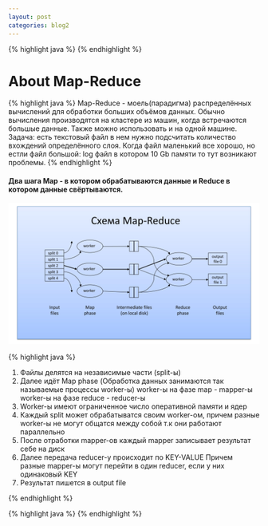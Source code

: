 ```yaml
---
layout: post
categories: blog2
---
```

{% highlight java %}
{% endhighlight %}

<h1>About Map-Reduce</h1>

<div>
{% highlight java %}
Map-Reduce - моель(парадигма) распределённых вычислений для обработки больших объёмов данных. 
Обычно вычисления производятся на кластере из машин, когда встречаются большые данные.
Также можно использовать и на одной машине.
Задача: есть текстовый файл в нем нужно подсчитать количество вхождений определённого слоя.
Когда файл маленький все хорошо, но естли файл большой: log файл в котором 10 Gb памяти то тут 
возникают проблемы.
{% endhighlight %}
</div>
<h4>Два шага Map - в котором обрабатываются данные и Reduce в котором данные свёртываются.</h4>

<div>
<img src="/assets/images/MapReduce-02.jpg" class="center">
</div>


{% highlight java %}
1) Файлы делятся на независимые части (split-ы)
2) Далее идёт Map phase (Обработка данных занимаются так называемые процессы worker-ы)
    worker-ы на фазе map - mapper-ы
    worker-ы на фазе reduce - reducer-ы
3) Worker-ы имеют ограниченное число оперативной памяти и ядер
4) Каждый split может обрабатыватся своим worker-ом, причем разные worker-ы
 не могут общатся между собой т.к они работают параллельно
5) После отработки mapper-ов каждый mapper записывает результат себе на диск
6) Далее передача reducer-у происходит по KEY-VALUE 
Причем разные mapper-ы могут перейти в один reducer, если у них одинаковый KEY
7) Результат пишется в output file

{% endhighlight %}

{% highlight java %}
{% endhighlight %}